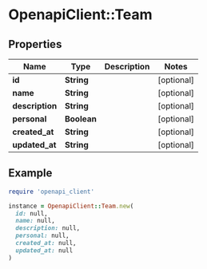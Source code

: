 # OpenapiClient::Team

## Properties

| Name | Type | Description | Notes |
| ---- | ---- | ----------- | ----- |
| **id** | **String** |  | [optional] |
| **name** | **String** |  | [optional] |
| **description** | **String** |  | [optional] |
| **personal** | **Boolean** |  | [optional] |
| **created_at** | **String** |  | [optional] |
| **updated_at** | **String** |  | [optional] |

## Example

```ruby
require 'openapi_client'

instance = OpenapiClient::Team.new(
  id: null,
  name: null,
  description: null,
  personal: null,
  created_at: null,
  updated_at: null
)
```

